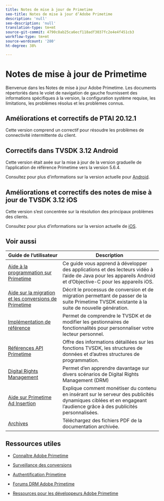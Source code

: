 ```yaml
---
title: Notes de mise à jour de Primetime
seo-title: Notes de mise à jour d’Adobe Primetime
description: 'null'
seo-description: 'null'
translation-type: tm+mt
source-git-commit: 4790c8ab25ca6ecf118adf3037fc2e4e4f451cb3
workflow-type: tm+mt
source-wordcount: '280'
ht-degree: 38%

---
```



# Notes de mise à jour de Primetime

Bienvenue dans les Notes de mise à jour Adobe Primetime. Les documents répertoriés dans le volet de navigation de gauche fournissent des informations spécifiques à la version, la configuration système requise, les limitations, les problèmes résolus et les problèmes connus.

## Améliorations et correctifs de PTAI 20.12.1

Cette version comprend un correctif pour résoudre les problèmes de connectivité intermittente du client.

## Correctifs dans TVSDK 3.12 Android

Cette version était axée sur la mise à jour de la version graduelle de l’application de référence Primetime vers la version 5.6.4.

Consultez pour plus d’informations sur la version actuelle pour [Android](../release-notes/tvsdk-3x-android.md).

## Améliorations et correctifs des notes de mise à jour de TVSDK 3.12 iOS

Cette version s’est concentrée sur la résolution des principaux problèmes des clients.

Consultez pour plus d’informations sur la version actuelle de [iOS](../release-notes/tvsdk-3x-ios.md).

## Voir aussi

| Guide de l’utilisateur | Description |
|--- |--- |
| [Aide à la programmation sur Primetime](/help/programming/home.md) | Ce guide vous apprend à développer des applications et des lecteurs vidéo à l’aide de Java pour les appareils Android et d’Objective-C pour les appareils iOS. |
| [Aide sur la migration et les conversions de Primetime](/help/migration-guides/home.md) | Décrit le processus de conversion et de migration permettant de passer de la suite Primetime TVSDK existante à la suite de nouvelle génération. |
| [Implémentation de référence](/help/android-reference-implementation/home.md) | Permet de comprendre le TVSDK et de modifier les gestionnaires de fonctionnalités pour personnaliser votre lecteur personnel. |
| [Références API Primetime](/help/reference/api-references.md) | Offre des informations détaillées sur les fonctions TVSDK, les structures de données et d’autres structures de programmation. |
| [Digital Rights Management](/help/digital-rights-management/home.md) | Permet d’en apprendre davantage sur divers scénarios de Digital Rights Management (DRM) |
| [Aide sur Primetime Ad Insertion](/help/dynamic-ad-insertion/home.md) | Explique comment monétiser du contenu en insérant sur le serveur des publicités dynamiques ciblées et en engageant l’audience grâce à des publicités personnalisées. |
| [Archives](https://helpx.adobe.com/primetime/archives.html) | Téléchargez des fichiers PDF de la documentation archivée. |

## Ressources utiles

* [Connaître Adobe Primetime](https://www.adobe.com/in/marketing/primetime.html)

* [Surveillance des conversions](https://tve.helpdocsonline.com/concurrency-monitoring-introduction)

* [Authentification Primetime](https://tve.helpdocsonline.com/home)

* [Forums DRM Adobe Primetime](https://forums.adobe.com/community/adobe_access)

* [Ressources pour les développeurs Adobe Primetime](https://www.adobe.com/devnet/primetime.html)
